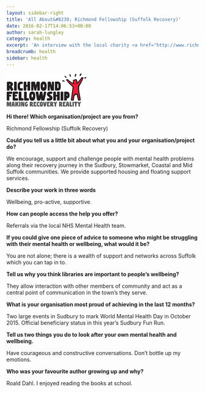 ```yaml
---
layout: sidebar-right
title: 'All About&#8230; Richmond Fellowship (Suffolk Recovery)'
date: 2016-02-17T14:06:53+00:00
author: sarah-lungley
category: health
excerpt: 'An interview with the local charity <a href="http://www.richmondfellowship.org.uk/">Richmond Fellowship</a>.'
breadcrumb: health
sidebar: health
---
```

<img src="/images/article/richmond-fellowship-logo.jpg" />

**Hi there! Which organisation/project are you from?**

Richmond Fellowship (Suffolk Recovery)

**Could you tell us a little bit about what you and your organisation/project do?**

We encourage, support and challenge people with mental health problems along their recovery journey in the Sudbury, Stowmarket, Coastal and Mid Suffolk communities. We provide supported housing and floating support services.

**Describe your work in three words**

Wellbeing, pro-active, supportive.

**How can people access the help you offer?**

Referrals via the local NHS Mental Health team.

**If you could give one piece of advice to someone who might be struggling with their mental health or wellbeing, what would it be?**

You are not alone; there is a wealth of support and networks across Suffolk which you can tap in to.

**Tell us why you think libraries are important to people’s wellbeing?**

They allow interaction with other members of community and act as a central point of communication in the town’s they serve.

**What is your organisation most proud of achieving in the last 12 months?**

Two large events in Sudbury to mark World Mental Health Day in October 2015. Official beneficiary status in this year’s Sudbury Fun Run.

**Tell us two things you do to look after your own mental health and wellbeing.**

Have courageous and constructive conversations. Don’t bottle up my emotions.

**Who was your favourite author growing up and why?**

Roald Dahl. I enjoyed reading the books at school.
